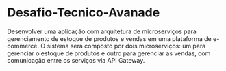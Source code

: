 # Desafio-Tecnico-Avanade
Desenvolver uma aplicação com arquitetura de microserviços para gerenciamento de estoque de produtos e vendas em uma plataforma de e-commerce. O sistema será composto por dois microserviços: um para gerenciar o estoque de produtos e outro para gerenciar as vendas, com comunicação entre os serviços via API Gateway. 

